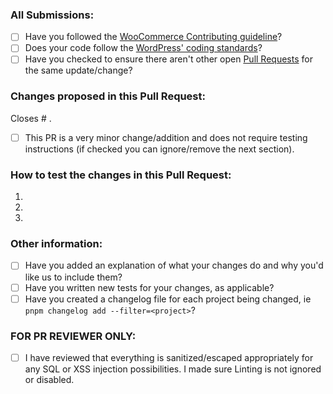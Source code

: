 ### All Submissions:

-   [ ] Have you followed the [WooCommerce Contributing guideline](https://github.com/woocommerce/woocommerce/blob/trunk/.github/CONTRIBUTING.md)?
-   [ ] Does your code follow the [WordPress' coding standards](https://make.wordpress.org/core/handbook/best-practices/coding-standards/)?
-   [ ] Have you checked to ensure there aren't other open [Pull Requests](https://github.com/woocommerce/woocommerce/pulls) for the same update/change?

<!-- Mark completed items with an [x] -->

<!-- You can erase any parts of this template not applicable to your Pull Request. -->

### Changes proposed in this Pull Request:

<!-- Describe the changes made to this Pull Request and the reason for such changes. -->

Closes # .

<!-- The next section is mandatory. If your PR doesn't require testing, please indicate that you are purposefully omitting instructions. -->

- [ ] This PR is a very minor change/addition and does not require testing instructions (if checked you can ignore/remove the next section).

<!-- Begin testing instructions -->

### How to test the changes in this Pull Request:

<!-- Otherwise, please include detailed instructions on how these changes can be tested (including pre-conditions, configuration, steps to take and expected results). It may help to write your instructions using pseudocode -- as if you're telling a computer how to execute the test. -->

1.
2.
3.

<!-- End testing instructions -->

### Other information:

-   [ ] Have you added an explanation of what your changes do and why you'd like us to include them?
-   [ ] Have you written new tests for your changes, as applicable?
-   [ ] Have you created a changelog file for each project being changed, ie `pnpm changelog add --filter=<project>`?

<!-- Mark completed items with an [x] -->

### FOR PR REVIEWER ONLY:

-   [ ] I have reviewed that everything is sanitized/escaped appropriately for any SQL or XSS injection possibilities. I made sure Linting is not ignored or disabled.

